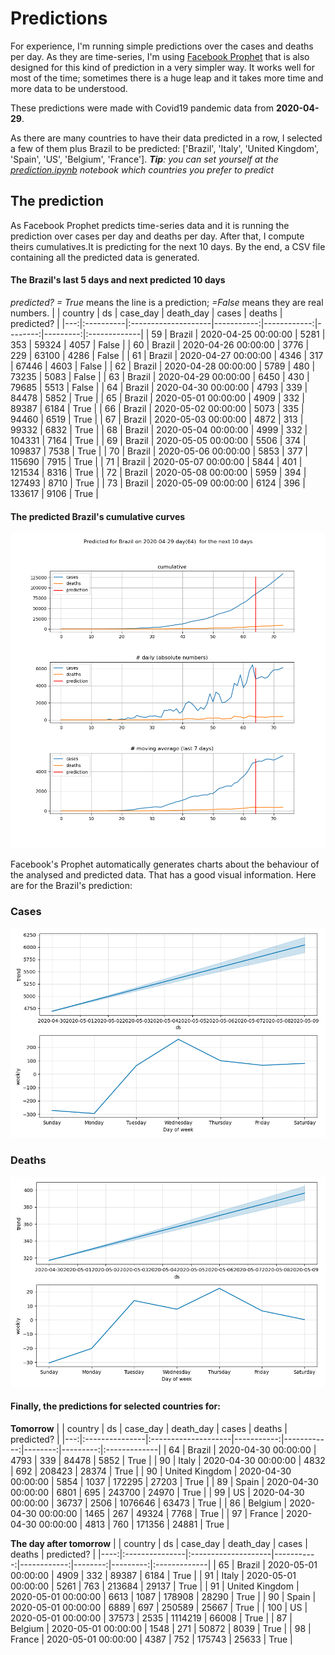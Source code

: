 # **Predictions**
For experience, I'm running simple predictions over the cases and deaths per day. As they are time-series, I'm using [Facebook Prophet](https://facebook.github.io/prophet/docs/quick_start.html) that is also designed for this kind of prediction in a very simpler way. It works well for most of the time; sometimes there is a huge leap and it takes more time and more data to be understood.

These predictions were made with Covid19 pandemic data from **2020-04-29**.

As there are many countries to have their data predicted in a row, I selected a few of them plus Brazil to be predicted:
['Brazil', 'Italy', 'United Kingdom', 'Spain', 'US', 'Belgium', 'France'].
***Tip**: you can set yourself at the *[prediction.ipynb](../prediction.ipynb)* notebook which countries you prefer to predict*


## The prediction
As Facebook Prophet predicts time-series data and it is running the prediction over cases per day and deaths per day. After that, I compute theirs cumulatives.It is predicting for the next 10 days.
By the end, a CSV file containing all the predicted data is generated.

#### The Brazil's last 5 days and next predicted 10 days
*predicted? = True* means the line is a prediction; *=False* means they are real numbers.
|    | country   | ds                  |   case_day |   death_day |   cases |   deaths | predicted?   |
|---:|:----------|:--------------------|-----------:|------------:|--------:|---------:|:-------------|
| 59 | Brazil    | 2020-04-25 00:00:00 |       5281 |         353 |   59324 |     4057 | False        |
| 60 | Brazil    | 2020-04-26 00:00:00 |       3776 |         229 |   63100 |     4286 | False        |
| 61 | Brazil    | 2020-04-27 00:00:00 |       4346 |         317 |   67446 |     4603 | False        |
| 62 | Brazil    | 2020-04-28 00:00:00 |       5789 |         480 |   73235 |     5083 | False        |
| 63 | Brazil    | 2020-04-29 00:00:00 |       6450 |         430 |   79685 |     5513 | False        |
| 64 | Brazil    | 2020-04-30 00:00:00 |       4793 |         339 |   84478 |     5852 | True         |
| 65 | Brazil    | 2020-05-01 00:00:00 |       4909 |         332 |   89387 |     6184 | True         |
| 66 | Brazil    | 2020-05-02 00:00:00 |       5073 |         335 |   94460 |     6519 | True         |
| 67 | Brazil    | 2020-05-03 00:00:00 |       4872 |         313 |   99332 |     6832 | True         |
| 68 | Brazil    | 2020-05-04 00:00:00 |       4999 |         332 |  104331 |     7164 | True         |
| 69 | Brazil    | 2020-05-05 00:00:00 |       5506 |         374 |  109837 |     7538 | True         |
| 70 | Brazil    | 2020-05-06 00:00:00 |       5853 |         377 |  115690 |     7915 | True         |
| 71 | Brazil    | 2020-05-07 00:00:00 |       5844 |         401 |  121534 |     8316 | True         |
| 72 | Brazil    | 2020-05-08 00:00:00 |       5959 |         394 |  127493 |     8710 | True         |
| 73 | Brazil    | 2020-05-09 00:00:00 |       6124 |         396 |  133617 |     9106 | True         |

 #### The predicted Brazil's cumulative curves
![](brazil_predictions.png)

Facebook's Prophet automatically generates charts about the behaviour of the analysed and predicted data. That has a good visual information. Here are for the Brazil's prediction:
### Cases
![](brazil_prophet_cases.png)

 ### Deaths
![](brazil_prophet_deaths.png)
#### Finally, the predictions for selected countries for:
**Tomorrow**
|    | country        | ds                  |   case_day |   death_day |   cases |   deaths | predicted?   |
|---:|:---------------|:--------------------|-----------:|------------:|--------:|---------:|:-------------|
| 64 | Brazil         | 2020-04-30 00:00:00 |       4793 |         339 |   84478 |     5852 | True         |
| 90 | Italy          | 2020-04-30 00:00:00 |       4832 |         692 |  208423 |    28374 | True         |
| 90 | United Kingdom | 2020-04-30 00:00:00 |       5854 |        1037 |  172295 |    27203 | True         |
| 89 | Spain          | 2020-04-30 00:00:00 |       6801 |         695 |  243700 |    24970 | True         |
| 99 | US             | 2020-04-30 00:00:00 |      36737 |        2506 | 1076646 |    63473 | True         |
| 86 | Belgium        | 2020-04-30 00:00:00 |       1465 |         267 |   49324 |     7768 | True         |
| 97 | France         | 2020-04-30 00:00:00 |       4813 |         760 |  171356 |    24881 | True         |

 **The day after tomorrow** 
|     | country        | ds                  |   case_day |   death_day |   cases |   deaths | predicted?   |
|----:|:---------------|:--------------------|-----------:|------------:|--------:|---------:|:-------------|
|  65 | Brazil         | 2020-05-01 00:00:00 |       4909 |         332 |   89387 |     6184 | True         |
|  91 | Italy          | 2020-05-01 00:00:00 |       5261 |         763 |  213684 |    29137 | True         |
|  91 | United Kingdom | 2020-05-01 00:00:00 |       6613 |        1087 |  178908 |    28290 | True         |
|  90 | Spain          | 2020-05-01 00:00:00 |       6889 |         697 |  250589 |    25667 | True         |
| 100 | US             | 2020-05-01 00:00:00 |      37573 |        2535 | 1114219 |    66008 | True         |
|  87 | Belgium        | 2020-05-01 00:00:00 |       1548 |         271 |   50872 |     8039 | True         |
|  98 | France         | 2020-05-01 00:00:00 |       4387 |         752 |  175743 |    25633 | True         |